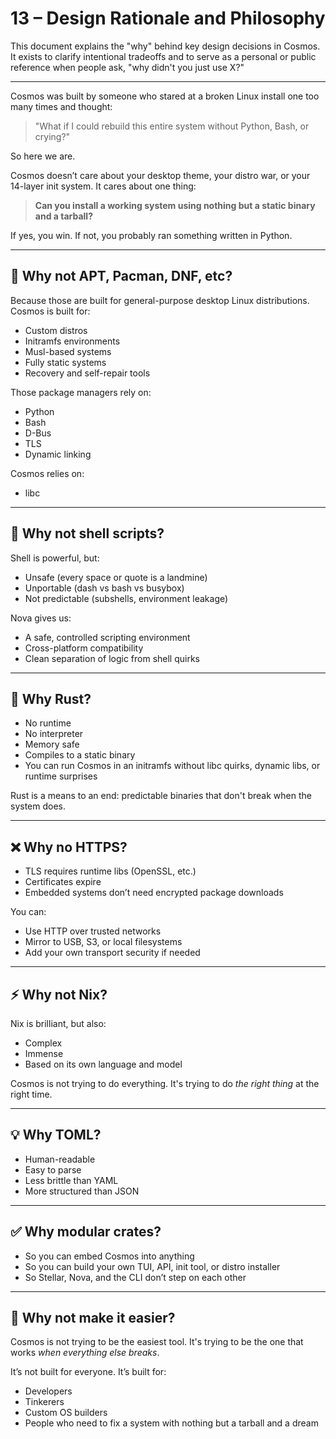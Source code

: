# 13 – Design Rationale and Philosophy

This document explains the "why" behind key design decisions in Cosmos. It exists to clarify intentional tradeoffs and to serve as a personal or public reference when people ask, "why didn't you just use X?"

---

Cosmos was built by someone who stared at a broken Linux install one too many times and thought:
> "What if I could rebuild this entire system without Python, Bash, or crying?"

So here we are.

Cosmos doesn’t care about your desktop theme, your distro war, or your 14-layer init system. It cares about one thing:
> **Can you install a working system using nothing but a static binary and a tarball?**

If yes, you win. If not, you probably ran something written in Python.

---

## 🌌 Why not APT, Pacman, DNF, etc?
Because those are built for general-purpose desktop Linux distributions. Cosmos is built for:

- Custom distros
- Initramfs environments
- Musl-based systems
- Fully static systems
- Recovery and self-repair tools

Those package managers rely on:

- Python
- Bash
- D-Bus
- TLS
- Dynamic linking

Cosmos relies on:

- libc

---

## 🦄 Why not shell scripts?
Shell is powerful, but:

- Unsafe (every space or quote is a landmine)
- Unportable (dash vs bash vs busybox)
- Not predictable (subshells, environment leakage)

Nova gives us:

- A safe, controlled scripting environment
- Cross-platform compatibility
- Clean separation of logic from shell quirks

---

## 🚀 Why Rust?
- No runtime
- No interpreter
- Memory safe
- Compiles to a static binary
- You can run Cosmos in an initramfs without libc quirks, dynamic libs, or runtime surprises

Rust is a means to an end: predictable binaries that don't break when the system does.

---

## ❌ Why no HTTPS?
- TLS requires runtime libs (OpenSSL, etc.)
- Certificates expire
- Embedded systems don’t need encrypted package downloads

You can:

- Use HTTP over trusted networks
- Mirror to USB, S3, or local filesystems
- Add your own transport security if needed

---

## ⚡ Why not Nix?
Nix is brilliant, but also:

- Complex
- Immense
- Based on its own language and model

Cosmos is not trying to do everything. It's trying to do *the right thing* at the right time.

---

## 💡 Why TOML?

- Human-readable
- Easy to parse
- Less brittle than YAML
- More structured than JSON

---

## ✅ Why modular crates?
- So you can embed Cosmos into anything
- So you can build your own TUI, API, init tool, or distro installer
- So Stellar, Nova, and the CLI don’t step on each other

---

## 🚫 Why not make it easier?
Cosmos is not trying to be the easiest tool. It's trying to be the one that works *when everything else breaks*.

It’s not built for everyone. It’s built for:

- Developers
- Tinkerers
- Custom OS builders
- People who need to fix a system with nothing but a tarball and a dream

